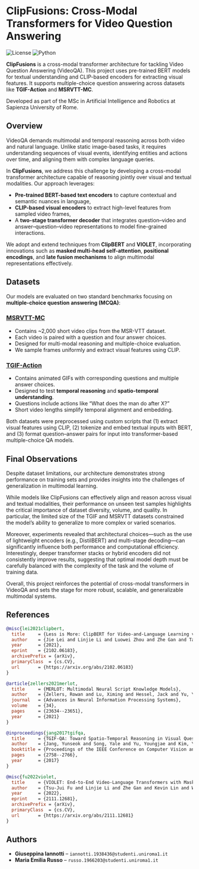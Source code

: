 # ClipFusions: Cross-Modal Transformers for Video Question Answering

![License](https://img.shields.io/badge/license-MIT-blue.svg)
![Python](https://img.shields.io/badge/Python-3.9+-yellow.svg)

**ClipFusions** is a cross-modal transformer architecture for tackling Video Question Answering (VideoQA). This project uses pre-trained BERT models for textual understanding and CLIP-based encoders for extracting visual features. It supports multiple-choice question answering across datasets like **TGIF-Action** and **MSRVTT-MC**.

Developed as part of the MSc in Artificial Intelligence and Robotics at Sapienza University of Rome.

## Overview

VideoQA demands multimodal and temporal reasoning across both video and natural language. Unlike static image-based tasks, it requires understanding sequences of visual events, identifying entities and actions over time, and aligning them with complex language queries.

In **ClipFusions**, we address this challenge by developing a cross-modal transformer architecture capable of reasoning jointly over visual and textual modalities. Our approach leverages:

- **Pre-trained BERT-based text encoders** to capture contextual and semantic nuances in language,
- **CLIP-based visual encoders** to extract high-level features from sampled video frames,
- A **two-stage transformer decoder** that integrates question–video and answer–question–video representations to model fine-grained interactions.

We adopt and extend techniques from **ClipBERT** and **VIOLET**, incorporating innovations such as **masked multi-head self-attention**, **positional encodings**, and **late fusion mechanisms** to align multimodal representations effectively.


## Datasets
Our models are evaluated on two standard benchmarks focusing on **multiple-choice question answering (MCQA)**: 

### [MSRVTT-MC](https://github.com/Yale-LILY/MSRVTT-QA)
- Contains ~2,000 short video clips from the MSR-VTT dataset.
- Each video is paired with a question and four answer choices.
- Designed for multi-modal reasoning and multiple-choice evaluation.
- We sample frames uniformly and extract visual features using CLIP.

### [TGIF-Action](https://github.com/YunseokJANG/tgif-qa)
- Contains animated GIFs with corresponding questions and multiple answer choices.
- Designed to test **temporal reasoning** and **spatio-temporal understanding**.
- Questions include actions like “What does the man do after X?”
- Short video lengths simplify temporal alignment and embedding.

Both datasets were preprocessed using custom scripts that (1) extract visual features using CLIP, (2) tokenize and embed textual inputs with BERT, and (3) format question–answer pairs for input into transformer-based multiple-choice QA models.

## Final Observations

Despite dataset limitations, our architecture demonstrates strong performance on training sets and provides insights into the challenges of generalization in multimodal learning.

While models like ClipFusions can effectively align and reason across visual and textual modalities, their performance on unseen test samples highlights the critical importance of dataset diversity, volume, and quality. In particular, the limited size of the TGIF and MSRVTT datasets constrained the model’s ability to generalize to more complex or varied scenarios.

Moreover, experiments revealed that architectural choices—such as the use of lightweight encoders (e.g., DistilBERT) and multi-stage decoding—can significantly influence both performance and computational efficiency. Interestingly, deeper transformer stacks or hybrid encoders did not consistently improve results, suggesting that optimal model depth must be carefully balanced with the complexity of the task and the volume of training data.

Overall, this project reinforces the potential of cross-modal transformers in VideoQA and sets the stage for more robust, scalable, and generalizable multimodal systems.


## References

```bib
@misc{lei2021clipbert,
  title     = {Less is More: ClipBERT for Video-and-Language Learning via Sparse Sampling},
  author    = {Jie Lei and Linjie Li and Luowei Zhou and Zhe Gan and Tamara L. Berg and Mohit Bansal and Jingjing Liu},
  year      = {2021},
  eprint    = {2102.06183},
  archivePrefix = {arXiv},
  primaryClass  = {cs.CV},
  url       = {https://arxiv.org/abs/2102.06183}
}

@article{zellers2021merlot,
  title     = {MERLOT: Multimodal Neural Script Knowledge Models},
  author    = {Zellers, Rowan and Lu, Ximing and Hessel, Jack and Yu, Youngjae and Park, Jae Sung and Cao, Jize and Farhadi, Ali and Choi, Yejin},
  journal   = {Advances in Neural Information Processing Systems},
  volume    = {34},
  pages     = {23634--23651},
  year      = {2021}
}

@inproceedings{jang2017tgifqa,
  title     = {TGIF-QA: Toward Spatio-Temporal Reasoning in Visual Question Answering},
  author    = {Jang, Yunseok and Song, Yale and Yu, Youngjae and Kim, Youngjin and Kim, Gunhee},
  booktitle = {Proceedings of the IEEE Conference on Computer Vision and Pattern Recognition},
  pages     = {2758--2766},
  year      = {2017}
}

@misc{fu2022violet,
  title     = {VIOLET: End-to-End Video-Language Transformers with Masked Visual-token Modeling},
  author    = {Tsu-Jui Fu and Linjie Li and Zhe Gan and Kevin Lin and William Yang Wang and Lijuan Wang and Zicheng Liu},
  year      = {2022},
  eprint    = {2111.12681},
  archivePrefix = {arXiv},
  primaryClass  = {cs.CV},
  url       = {https://arxiv.org/abs/2111.12681}
}
```

## Authors
- **Giuseppina Iannotti** – `iannotti.1938436@studenti.uniroma1.it`  
- **Maria Emilia Russo** – `russo.1966203@studenti.uniroma1.it`
